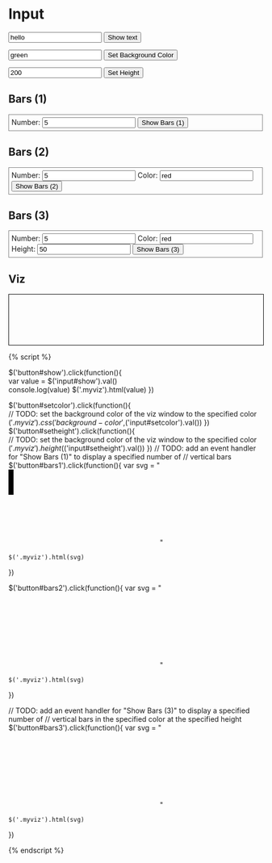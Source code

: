 # Input

<input id="show" type="text" value="hello"/> <button id="show">Show text</button>

<input id="setcolor" type="text" value="green"/> <button id="setcolor">Set Background Color</button>

<input id="setheight" type="text" value="200"/> <button id="setheight">Set Height</button>

## Bars (1)

<div style="border:1px grey solid; padding:5px;">
Number: <input id="bars1-number" type="text" value="5"/>
<button id="bars1">Show Bars (1)</button>
</div>

## Bars (2)

<div style="border:1px grey solid; padding:5px;">
Number: <input id="bars2-number" type="text" value="5"/>
Color:  <input id="bars2-color" type="text" value="red"/>
<button id="bars2">Show Bars (2)</button>
</div>

## Bars (3)

<div style="border:1px grey solid; padding:5px;">
Number: <input id="bars3-number" type="text" value="5"/>
Color:  <input id="bars3-color" type="text" value="red"/>
Height:  <input id="bars3-height" type="text" value="50"/>
<button id="bars3">Show Bars (3)</button>
</div>


## Viz

<div class="myviz" style="width:100%; height:100px; border: 1px black solid;">
</div>


{% script %}

$('button#show').click(function(){    
    var value = $('input#show').val()    
    console.log(value)
    $('.myviz').html(value)
})

$('button#setcolor').click(function(){    
    // TODO: set the background color of the viz window to the specified color
    $('.myviz').css('background-color',$('input#setcolor').val())
})
$('button#setheight').click(function(){    
    // TODO: set the background color of the viz window to the specified color
    $('.myviz').height($('input#setheight').val())
})
// TODO: add an event handler for "Show Bars (1)" to display a specified number of
// vertical bars
$('button#bars1').click(function(){ 
    var svg = "<svg>"
    for (i=0; i < $('input#bars1-number').val(); i++){
         svg += "<rect height='50' width='10' x = '" + i * 20 + "'/>"
    }
    svg +="</svg>"
    
    $('.myviz').html(svg)    
})

$('button#bars2').click(function(){ 
    var svg = "<svg>"
    for (i=0; i < $('input#bars2-number').val(); i++){
         svg += "<rect height='50' width='10' x = '" + i * 20 + "' " + "style='fill:" + $('input#bars2-color').val() + "' + />"
    }
    svg +="</svg>"
    
    $('.myviz').html(svg)    
})

// TODO: add an event handler for "Show Bars (3)" to display a specified number of
// vertical bars in the specified color at the specified height
$('button#bars3').click(function(){ 
    var svg = "<svg>"
    for (i=0; i < $('input#bars3-number').val(); i++){
         svg += "<rect height='" + $('input#bars3-height').val() +"' width='10' x = '" + i * 20 + "' " + "style='fill:" + $('input#bars3-color').val() + "' + />"
    }
    svg +="</svg>"
    
    $('.myviz').html(svg)    
})

{% endscript %}
